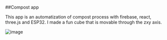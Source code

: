 ##Compost app

This app is an automatization of compost process with firebase, react, three.js and ESP32. I made a fun cube that is movable through the zxy axis.

![image](https://user-images.githubusercontent.com/91134535/203549924-5bdeb0fb-2d24-4dcc-a2df-b85dae495d36.png)
